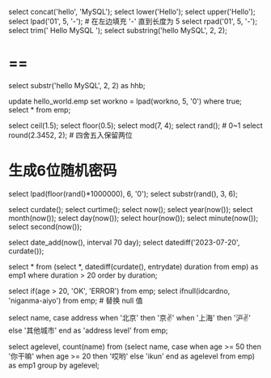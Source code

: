 select concat('hello', 'MySQL');
select lower('Hello');
select upper('Hello');
select lpad('01', 5, '-');  # 在左边填充 '-' 直到长度为 5
select rpad('01', 5, '-');
select trim('   Hello  MySQL ');
select substring('hello MySQL', 2, 2);
# ==
select substr('hello MySQL', 2, 2) as hhb;

update hello_world.emp set workno = lpad(workno, 5, '0') where true;
select * from emp;

select ceil(1.5);
select floor(0.5);
select mod(7, 4);
select rand();  # 0~1
select round(2.3452, 2);  # 四舍五入保留两位

# 生成6位随机密码
select lpad(floor(rand()*1000000), 6, '0');
select substr(rand(), 3, 6);

select curdate();
select curtime();
select now();
select year(now());
select month(now());
select day(now());
select hour(now());
select minute(now());
select second(now());

select date_add(now(), interval 70 day);
select datediff('2023-07-20', curdate());

select * from (select *, datediff(curdate(), entrydate) duration from emp) as emp1 where duration > 20 order by duration;

select if(age > 20, 'OK', 'ERROR') from emp;
select ifnull(idcardno, 'niganma-aiyo') from emp;  # 替换 null 值

select
    name,
    case address when '北京' then '京✌' when '上海' then '沪✌' else '其他城市' end as 'address level'
from emp;

select  agelevel, count(name)
from (select name, case
    when age >= 50 then '你干嘛'
    when age >= 20 then '哎哟'
    else 'ikun'
    end as agelevel from emp) as emp1
group by agelevel;






